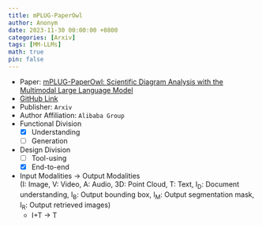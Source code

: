 ```yaml
---
title: mPLUG-PaperOwl
author: Anonym
date: 2023-11-30 00:00:00 +0800
categories: [Arxiv]
tags: [MM-LLMs]
math: true
pin: false
---
```


- Paper: [mPLUG-PaperOwl: Scientific Diagram Analysis with the Multimodal Large Language Model](https://browse.arxiv.org/abs/2311.18248)
- [GitHub Link](https://github.com/X-PLUG/mPLUG-DocOwl/tree/main/PaperOwl)
- Publisher: `Arxiv`
- Author Affiliation: `Alibaba Group`
- Functional Division
  + [x] Understanding
  + [ ] Generation
- Design Division
  + [ ] Tool-using
  + [x] End-to-end
- Input Modalities $\rightarrow$ Output Modalities <br />(I: Image, V: Video, A: Audio, 3D: Point Cloud, T: Text, I<sub>D</sub>: Document understanding, I<sub>B</sub>: Output bounding box, I<sub>M</sub>: Output segmentation mask, I<sub>R</sub>: Output retrieved images)
  + I+T $\rightarrow$ T
